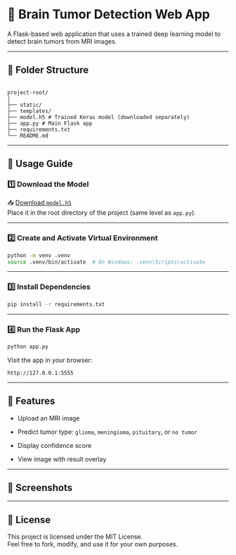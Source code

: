 # 🧠 Brain Tumor Detection Web App

A Flask-based web application that uses a trained deep learning model to detect brain tumors from MRI images.

---

## 📁 Folder Structure

```

project-root/  
│  
├── static/  
├── templates/  
├── model.h5 # Trained Keras model (downloaded separately)  
├── app.py # Main Flask app  
├── requirements.txt  
└── README.md

````

---

## 🚀 Usage Guide

### 1️⃣ Download the Model

📥 [Download `model.h5`](https://drive.google.com/file/d/1_KAIOS3zkoMWtj2P1xmB65qUsI2hsqxR/view?usp=sharing)  
Place it in the root directory of the project (same level as `app.py`).

---

### 2️⃣ Create and Activate Virtual Environment

```bash
python -m venv .venv
source .venv/bin/activate  # On Windows: .venv\Scripts\activate
````

---

### 3️⃣ Install Dependencies

```bash
pip install -r requirements.txt
```

---

### 4️⃣ Run the Flask App

```bash
python app.py
```

Visit the app in your browser:

```
http://127.0.0.1:5555
```

---

## 🧪 Features

- Upload an MRI image
    
- Predict tumor type: `glioma`, `meningioma`, `pituitary`, or `no tumor`
    
- Display confidence score
    
- View image with result overlay
    

---

## 📸 Screenshots

---

## 📄 License

This project is licensed under the MIT License.  
Feel free to fork, modify, and use it for your own purposes.
